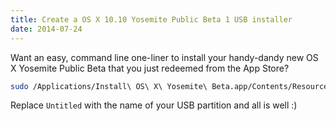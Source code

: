 ```yaml
---
title: Create a OS X 10.10 Yosemite Public Beta 1 USB installer
date: 2014-07-24
---
```



Want an easy, command line one-liner to install your handy-dandy new OS X Yosemite Public Beta that you just redeemed from the App Store?

<!-- break -->

```bash
sudo /Applications/Install\ OS\ X\ Yosemite\ Beta.app/Contents/Resources/createinstallmedia --volume /Volumes/Untitled --applicationpath /Applications/Install\ OS\ X\ Yosemite\ Beta.app --nointeraction
```

Replace `Untitled` with the name of your USB partition and all is well :)
